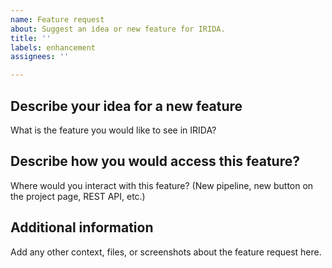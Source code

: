 ```yaml
---
name: Feature request
about: Suggest an idea or new feature for IRIDA.
title: ''
labels: enhancement
assignees: ''

---
```


## Describe your idea for a new feature
What is the feature you would like to see in IRIDA?

## Describe how you would access this feature?
Where would you interact with this feature?  (New pipeline, new button on the project page, REST API, etc.)

## Additional information
Add any other context, files, or screenshots about the feature request here.
